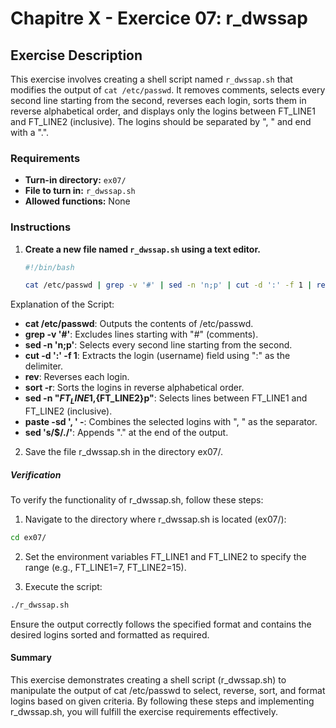 # Chapitre X - Exercice 07: r_dwssap

## Exercise Description

This exercise involves creating a shell script named `r_dwssap.sh` that modifies the output of `cat /etc/passwd`. It removes comments, selects every second line starting from the second, reverses each login, sorts them in reverse alphabetical order, and displays only the logins between FT_LINE1 and FT_LINE2 (inclusive). The logins should be separated by ", " and end with a ".".

### Requirements

- **Turn-in directory:** `ex07/`
- **File to turn in:** `r_dwssap.sh`
- **Allowed functions:** None

### Instructions

1. **Create a new file named `r_dwssap.sh` using a text editor.**
   
   ```sh
   #!/bin/bash

   cat /etc/passwd | grep -v '#' | sed -n 'n;p' | cut -d ':' -f 1 | rev | sort -r | sed -n "${FT_LINE1},${FT_LINE2}p" | paste -sd ', ' - | sed 's/$/./'
    ```
Explanation of the Script:
- **cat /etc/passwd**: Outputs the contents of /etc/passwd.
- **grep -v '#'**: Excludes lines starting with "#" (comments).
- **sed -n 'n;p'**: Selects every second line starting from the second.
- **cut -d ':' -f 1**: Extracts the login (username) field using ":" as the delimiter.
- **rev**: Reverses each login.
- **sort -r**: Sorts the logins in reverse alphabetical order.
- **sed -n "${FT_LINE1},${FT_LINE2}p"**: Selects lines between FT_LINE1 and FT_LINE2 (inclusive).
- **paste -sd ', ' -**: Combines the selected logins with ", " as the separator.
- **sed 's/$/./'**: Appends "." at the end of the output.

2. Save the file r_dwssap.sh in the directory ex07/.

##### Verification
To verify the functionality of r_dwssap.sh, follow these steps:

1. Navigate to the directory where r_dwssap.sh is located (ex07/):
```sh
cd ex07/
```
2. Set the environment variables FT_LINE1 and FT_LINE2 to specify the range (e.g., FT_LINE1=7, FT_LINE2=15).

3. Execute the script:
```sh
./r_dwssap.sh
```
Ensure the output correctly follows the specified format and contains the desired logins sorted and formatted as required.

#### Summary
This exercise demonstrates creating a shell script (r_dwssap.sh) to manipulate the output of cat /etc/passwd to select, reverse, sort, and format logins based on given criteria. By following these steps and implementing r_dwssap.sh, you will fulfill the exercise requirements effectively.

